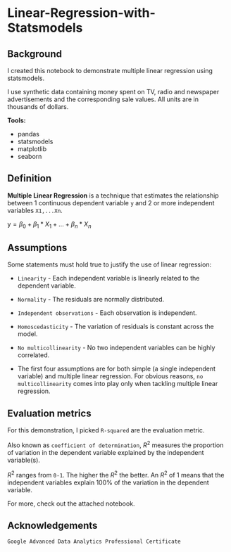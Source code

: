 # Linear-Regression-with-Statsmodels

## Background

I created this notebook to demonstrate multiple linear regression using statsmodels.

I use synthetic data containing money spent on TV, radio and newspaper advertisements and the corresponding sale values. All units are in thousands of dollars. 

**Tools:**
* pandas
* statsmodels
* matplotlib
* seaborn

## Definition
**Multiple Linear Regression** is a technique that estimates the relationship between 1 continuous dependent variable `y` and 2 or more independent variables `X1,...Xn`.

$\text{y} = \beta_{0} + \beta_{1}*X_{1} + ... + \beta_{n}*X_{n}$

## Assumptions
Some statements must hold true to justify the use of linear regression:
* `Linearity` - Each independent variable is linearly related to the dependent variable.
* `Normality` - The residuals are normally distributed.
* `Independent observations` - Each observation is independent.
* `Homoscedasticity` - The variation of residuals is constant across the model.
* `No multicollinearity` - No two independent variables can be highly correlated.

* The first four assumptions are for both simple (a single independent variable) and multiple linear regression. For obvious reasons, `no multicollinearity` comes into play only when tackling multiple linear regression.

## Evaluation metrics
For this demonstration, I picked `R-squared` are the evaluation metric.

Also known as `coefficient of determination`, $R^{2}$ measures the proportion of variation in the dependent variable explained by the independent variable(s).

$R^{2}$ ranges from `0-1`. The higher the $R^{2}$ the better. An $R^{2}$ of 1 means that the independent variables explain $100\%$ of the variation in the dependent variable.

For more, check out the attached notebook.

## Acknowledgements
`Google Advanced Data Analytics Professional Certificate`

